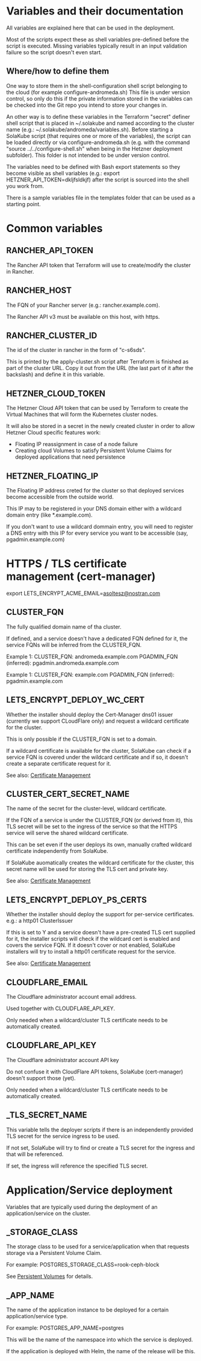 # Variables and their documentation
 
All variables are explained here that can be used in the deployment.

Most of the scripts expect these as shell variables pre-defined before the script is executed. Missing variables typically result in an input validation failure so the script doesn't even start. 

## Where/how to define them 

One way to store them in the shell-configuration shell script belonging to the cloud (for example configure-andromeda.sh) This file is under version control, so only do this if the private information stored in  the variables can be checked into the Git repo you intend to store your changes in.

An other way is to define these variables in the Terraform "secret" definer shell script that is placed in ~/.solakube and named according to the cluster name (e.g.: ~/.solakube/andromeda/variables.sh). Before starting a SolaKube script (that requires one or more of the variables), the script can be loaded directly or via configure-andromeda.sh (e.g. with the command "source ../../configure-shell.sh" when being in the Hetzner deployment subfolder). This folder is not intended to be under version control.

The variables need to be defined with Bash export statements so they become visible as shell variables (e.g.: export HETZNER_API_TOKEN=dkljfsldkjf) after the script is sourced into the shell you work from.

There is a sample variables file in the templates folder that can be used as a starting point. 

# Common variables

## RANCHER_API_TOKEN

The Rancher API token that Terraform will use to create/modify the cluster in Rancher. 

## RANCHER_HOST

The FQN of your Rancher server (e.g.: rancher.example.com). 

The Rancher API v3 must be available on this host, with https.

## RANCHER_CLUSTER_ID

The id of the cluster in rancher in the form of "c-s6sds". 

This is printed by the apply-cluster.sh script after Terraform is finished as part of the cluster URL. Copy it out from the URL (the last part of it after the backslash) and define it in this variable.

## HETZNER_CLOUD_TOKEN

The Hetzner Cloud API token that can be used by Terraform to create the Virtual Machines that will form the Kubernetes cluster nodes.

It will also be stored in a secret in the newly created cluster in order to allow Hetzner Cloud specific features work:
- Floating IP reassignment in case of a node failure
- Creating cloud Volumes to satisfy Persistent Volume Claims for deployed applications that need persistence

## HETZNER_FLOATING_IP

The Floating IP address creted for the cluster so that deployed services become accessible from the outside world.

This IP may to be registered in your DNS domain either with a wildcard domain entry (like *.example.com).

If you don't want to use a wildcard dommain entry, you will need to register a DNS entry with this IP for every service you want to be accessible (say, pgadmin.example.com)    

# HTTPS / TLS certificate management (cert-manager)

export LETS_ENCRYPT_ACME_EMAIL=asoltesz@nostran.com


## CLUSTER_FQN

The fully qualified domain name of tha cluster. 

If defined, and a service doesn't have a dedicated FQN defined for it, the service FQNs will be inferred from the CLUSTER_FQN.

Example 1: 
CLUSTER_FQN: andromeda.example.com
PGADMIN_FQN (inferred): pgadmin.andromeda.example.com

Example 1: 
CLUSTER_FQN: example.com
PGADMIN_FQN (inferred): pgadmin.example.com

## LETS_ENCRYPT_DEPLOY_WC_CERT

Whether the installer should deploy the Cert-Manager dns01 issuer (currently we support CLoudFlare only) and request a wildcard certificate for the cluster.

This is only possible if the CLUSTER_FQN is set to a domain.

If a wildcard certificate is available for the cluster, SolaKube can check if a service FQN is covered under the wildcard certificate and if so, it doesn't create a separate certificate request for it.

See also: [Certificate Management](certificate-management.md)

## CLUSTER_CERT_SECRET_NAME

The name of the secret for the cluster-level, wildcard certificate.

If the FQN of a service is under the CLUSTER_FQN (or derived from it), this TLS secret will be set to the ingress of the service so that the HTTPS service will serve the shared wildcard certificate.

This can be set even if the user deploys its own, manually crafted wildcard certificate independently from SolaKube.

If SolaKube auomatically creates the wildcard certificate for the cluster, this secret name will be used for storing the TLS cert and private key.
 
 See also: [Certificate Management](certificate-management.md)
 
 ## LETS_ENCRYPT_DEPLOY_PS_CERTS
 
 Whether the installer should deploy the support for per-service certificates.
 e.g.: a http01 ClusterIssuer
 
 If this is set to Y and a service doesn't have a pre-created TLS cert supplied for it, the installer scripts will check if the wildcard cert is enabled and covers the service FQN. If it doesn't cover or not enabled, SolaKube installers will try to install a http01 certificate request for the service.
 
 See also: [Certificate Management](certificate-management.md)

## CLOUDFLARE_EMAIL

The Cloudflare administrator account email address.

Used together with CLOUDFLARE_API_KEY.

Only needed when a wildcard/cluster TLS certificate needs to be automatically created.

## CLOUDFLARE_API_KEY

The Cloudflare administrator account API key

Do not confuse it with CloudFlare API tokens, SolaKube (cert-manager) doesn't support those (yet).

Only needed when a wildcard/cluster TLS certificate needs to be automatically created.

## <SERVICE>_TLS_SECRET_NAME

This variable tells the deployer scripts if there is an independently provided TLS secret for the service ingress to be used.

If not set, SolaKube will try to find or create a TLS secret for the ingress and that will be referenced.

If set, the ingress will reference the specified TLS secret.

# Application/Service deployment

Variables that are typically used during the deployment of an application/service on the cluster.

## <SERVICE>_STORAGE_CLASS

The storage class to be used for a service/application when that requests storage via a Persistent Volume Claim.

For example: POSTGRES_STORAGE_CLASS=rook-ceph-block

See [Persistent Volumes](persistent-volumes.md) for details.

## <SERVICE>_APP_NAME

The name of the application instance to be deployed for a certain application/service type.

For example: POSTGRES_APP_NAME=postgres

This will be the name of the namespace into which the service is deployed.

If the application is deployed with Helm, the name of the release will be this.

